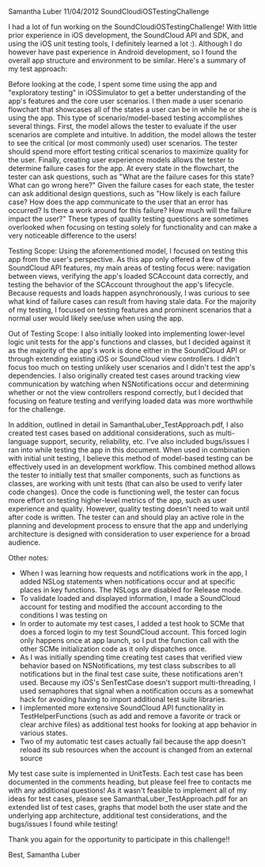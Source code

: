 Samantha Luber
11/04/2012
SoundCloudiOSTestingChallenge

I had a lot of fun working on the SoundCloudiOSTestingChallenge! With little prior experience in iOS development, the SoundCloud API and SDK, and using the iOS unit testing tools, I definitely learned a lot :). Although I do however have past experience in Android development, so I found the overall app structure and environment to be similar. Here's a summary of my test approach:

Before looking at the code, I spent some time using the app and "exploratory testing" in iOSSimulator to get a better understanding of the app's features and the core user scenarios. I then made a user scenario flowchart that showcases all of the states a user can be in while he or she is using the app. This type of scenario/model-based testing accomplishes several things. First, the model allows the tester to evaluate if the user scenarios are complete and intuitive. In addition, the model allows the tester to see the critical (or most commonly used) user scenarios. The tester should spend more effort testing critical scenarios to maximize quality for the user. Finally, creating user experience models allows the tester to determine failure cases for the app. At every state in the flowchart, the tester can ask questions, such as "What are the failure cases for this state? What can go wrong here?" Given the failure cases for each state, the tester can ask additional design questions, such as "How likely is each failure case? How does the app communicate to the user that an error has occurred? Is there a work around for this failure? How much will the failure impact the user?" These types of quality testing questions are sometimes overlooked when focusing on testing solely for functionality and can make a very noticeable difference to the users!

Testing Scope:
Using the aforementioned model, I focused on testing this app from the user's perspective. As this app only offered a few of the SoundCloud API features, my main areas of testing focus were: navigation between views, verifying the app's loaded SCAccount data correctly, and testing the behavior of the SCAccount throughout the app's lifecycle. Because requests and loads happen asynchronously, I was curious to see what kind of failure cases can result from having stale data. For the majority of my testing, I focused on testing features and prominent scenarios that a normal user would likely see/use when using the app.

Out of Testing Scope:
I also initially looked into implementing lower-level logic unit tests for the app's functions and classes, but I decided against it as the majority of the app's work is done either in the SoundCloud API or through extending existing iOS or SoundCloud view controllers. I didn't focus too much on testing unlikely user scenarios and I didn't test the app's dependencies. I also originally created test cases around tracking view communication by watching when NSNotifications occur and determining whether or not the view controllers respond correctly, but I decided that focusing on feature testing and verifying loaded data was more worthwhile for the challenge.

In addition, outlined in detail in SamanthaLuber_TestApproach.pdf, I also created test cases based on additional considerations, such as multi-language support, security, reliability, etc. I've also included bugs/issues I ran into while testing the app in this document. When used in combination with initial unit testing, I believe this method of model-based testing can be effectively used in an development workflow. This combined method allows the tester to initially test that smaller components, such as functions as classes, are working with unit tests (that can also be used to verify later code changes). Once the code is functioning well, the tester can focus more effort on testing higher-level metrics of the app, such as user experience and quality. However, quality testing doesn't need to wait until after code is written. The tester can and should play an active role in the planning and development process to ensure that the app and underlying architecture is designed with consideration to user experience for a broad audience.

Other notes:
 - When I was learning how requests and notifications work in the app, I added NSLog statements when notifications occur and at specific places in key functions. The NSLogs are disabled for Release mode.
 - To validate loaded and displayed information, I made a SoundCloud account for testing and modified the account according to the conditions I was testing on
- In order to automate my test cases, I added a test hook to SCMe that does a forced login to my test SoundCloud account. This forced login only happens once at app launch, so I put the function call with the other SCMe initialization code as it only dispatches once.
- As I was initially spending time creating test cases that verified view behavior based on NSNotifications, my test class subscribes to all notifications but in the final test case suite, these notifications aren't used. Because my iOS's SenTestCase doesn't support multi-threading, I used semaphores that signal when a notification occurs as a somewhat hack for avoiding having to import additional test suite libraries. 
- I implemented more extensive SoundCloud API functionality in TestHelperFunctions (such as add and remove a favorite or track or clear archive files) as additional test hooks for looking at app behavior in various states.
- Two of my automatic test cases actually fail because the app doesn't reload its sub resources when the account is changed from an external source

My test case suite is implemented in UnitTests. Each test case has been documented in the comments heading, but please feel free to contacts me with any additional questions! As it wasn't feasible to implement all of my ideas for test cases, please see SamanthaLuber_TestApproach.pdf for an extended list of test cases, graphs that model both the user state and the underlying app architecture, additional test considerations, and the bugs/issues I found while testing!

Thank you again for the opportunity to participate in this challenge!!

Best,
Samantha Luber 